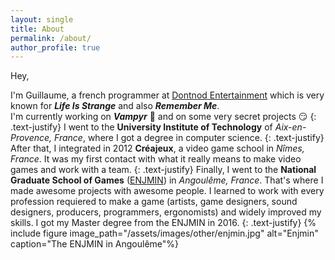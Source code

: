 ```yaml
---
layout: single
title: About
permalink: /about/
author_profile: true
---
```


Hey,

I'm Guillaume, a french programmer at [Dontnod Entertainment](http://dont-nod.com/) which is very known for ***Life Is Strange*** and also ***Remember Me***.  
I'm currently working on ***Vampyr*** 🧛 and on some very secret projects :smirk:
{: .text-justify}
I went to the **University Institute of Technology** of *Aix-en-Provence, France*, where I got a degree in computer science.
{: .text-justify}
After that, I integrated in 2012 **Créajeux**, a video game school in *Nîmes, France*. It was my first contact with what it really means to make video games and work with a team.
{: .text-justify}
Finally, I went to the **National Graduate School of Games** ([ENJMIN](http://www.enjmin.fr/)) in *Angoulême, France*. That's where I made awesome projects with awesome people. I learned to work with every profession requiered to make a game (artists, game designers, sound designers, producers, programmers, ergonomists) and widely improved my skills. I got my Master degree from the ENJMIN in 2016.
{: .text-justify}
{% include figure image_path="/assets/images/other/enjmin.jpg" alt="Enjmin" caption="The ENJMIN in Angoulême"%}
